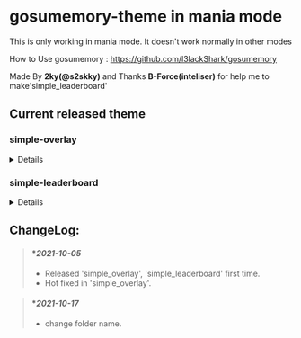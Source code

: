 # gosumemory-theme in mania mode
This is only working in mania mode. It doesn't work normally in other modes

How to Use gosumemory : https://github.com/l3lackShark/gosumemory



Made By **2ky(@s2skky)** and Thanks **B-Force(inteliser)** for help me to make'simple_leaderboard'

## Current released theme

### simple-overlay
<details><summary>Details</summary>
  
  #### normal mode : 
  
>  - possible custom color, custom contents.
>  - size : FHD->520x240,  QHD -> 700x330
>  - screenshot : 
>  
>  ![ezgif com-gif-maker](https://user-images.githubusercontent.com/62880311/136022486-44d7bde7-0683-42fe-a5db-ef5804919994.gif)
>
>  
  #### simple mode : 
  
>  - no custom
>  - size : FHD->280x280,  QHD -> 375x375
>  - screenshot : 
>
>![ezgif com-gif-maker (1)](https://user-images.githubusercontent.com/62880311/136022501-cccd83a6-82f3-4bb8-91e1-459e28327c70.gif)
>
  #### Features :
>  - This overlay includes a setting program, so you can set it up conveniently.
>  - Support QHD, FHD resolution.
</details>
  
### simple-leaderboard
<details><summary>Details</summary>
  
  #### Screenshot:
  
> - size : FHD->280x1080,  QHD->360x1440
  
  ![ezgif com-gif-maker (2)](https://user-images.githubusercontent.com/62880311/136027869-3c7f2a62-c73f-446e-963f-0e7034ae5ae8.gif)

  #### Features : 
> - It predicts the score in real-time and shows the real-time ranking.
> - 2 themes, including and without profile photos.
> - When beatmap is pending state(without global ranking), it shows the local ranking automatically.
> - For using this overlay, you must have Osu! APIv1 key and Osu! UID.
> - How to get API : https://old.ppy.sh/p/api or http://osu.ppy.sh/p/api 
  
  #### Not Support :
> - ScoreV2 mod and Not Submited & deleted maps.
> - Some other maps don't work for unknown reasons.
</details>

## ChangeLog:
> #### **2021-10-05*
> - Released 'simple_overlay', 'simple_leaderboard' first time.
> - Hot fixed in 'simple_overlay'.

> #### **2021-10-17*
> - change folder name.
